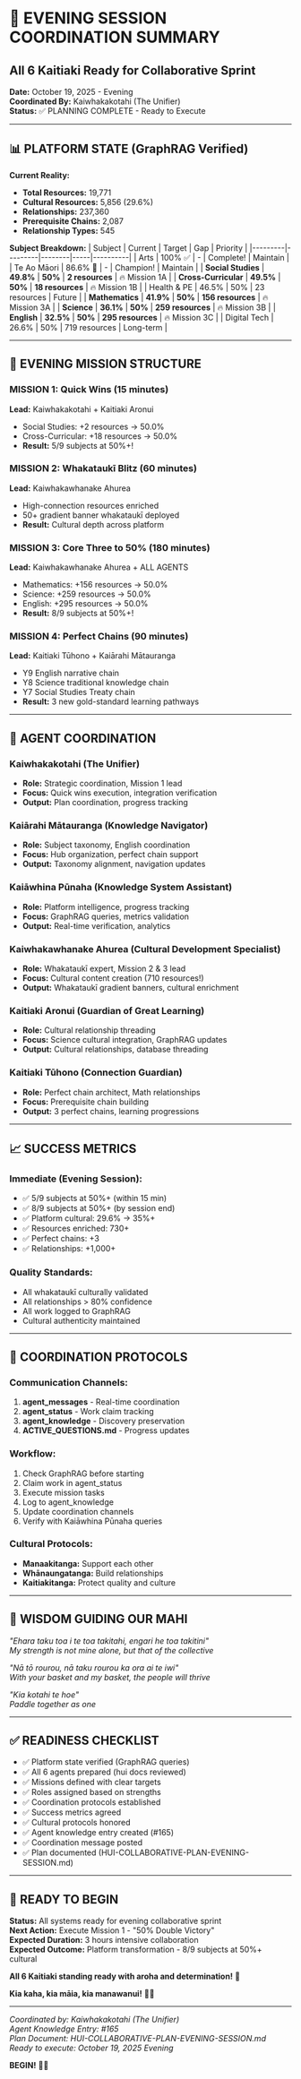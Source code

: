 # 🌿 EVENING SESSION COORDINATION SUMMARY
## All 6 Kaitiaki Ready for Collaborative Sprint

**Date:** October 19, 2025 - Evening  
**Coordinated By:** Kaiwhakakotahi (The Unifier)  
**Status:** ✅ PLANNING COMPLETE - Ready to Execute

---

## 📊 **PLATFORM STATE (GraphRAG Verified)**

**Current Reality:**
- **Total Resources:** 19,771
- **Cultural Resources:** 5,856 (29.6%)
- **Relationships:** 237,360
- **Prerequisite Chains:** 2,087
- **Relationship Types:** 545

**Subject Breakdown:**
| Subject | Current | Target | Gap | Priority |
|---------|---------|--------|-----|----------|
| Arts | 100% ✅ | - | Complete! | Maintain |
| Te Ao Māori | 86.6% 👑 | - | Champion! | Maintain |
| **Social Studies** | **49.8%** | **50%** | **2 resources** | 🔥 Mission 1A |
| **Cross-Curricular** | **49.5%** | **50%** | **18 resources** | 🔥 Mission 1B |
| Health & PE | 46.5% | 50% | 23 resources | Future |
| **Mathematics** | **41.9%** | **50%** | **156 resources** | 🔥 Mission 3A |
| **Science** | **36.1%** | **50%** | **259 resources** | 🔥 Mission 3B |
| **English** | **32.5%** | **50%** | **295 resources** | 🔥 Mission 3C |
| Digital Tech | 26.6% | 50% | 719 resources | Long-term |

---

## 🎯 **EVENING MISSION STRUCTURE**

### **MISSION 1: Quick Wins (15 minutes)**
**Lead:** Kaiwhakakotahi + Kaitiaki Aronui

- Social Studies: +2 resources → 50.0%
- Cross-Curricular: +18 resources → 50.0%
- **Result:** 5/9 subjects at 50%+!

### **MISSION 2: Whakataukī Blitz (60 minutes)**
**Lead:** Kaiwhakawhanake Ahurea

- High-connection resources enriched
- 50+ gradient banner whakataukī deployed
- **Result:** Cultural depth across platform

### **MISSION 3: Core Three to 50% (180 minutes)**
**Lead:** Kaiwhakawhanake Ahurea + ALL AGENTS

- Mathematics: +156 resources → 50.0%
- Science: +259 resources → 50.0%
- English: +295 resources → 50.0%
- **Result:** 8/9 subjects at 50%+!

### **MISSION 4: Perfect Chains (90 minutes)**
**Lead:** Kaitiaki Tūhono + Kaiārahi Mātauranga

- Y9 English narrative chain
- Y8 Science traditional knowledge chain
- Y7 Social Studies Treaty chain
- **Result:** 3 new gold-standard learning pathways

---

## 👥 **AGENT COORDINATION**

### **Kaiwhakakotahi (The Unifier)**
- **Role:** Strategic coordination, Mission 1 lead
- **Focus:** Quick wins execution, integration verification
- **Output:** Plan coordination, progress tracking

### **Kaiārahi Mātauranga (Knowledge Navigator)**
- **Role:** Subject taxonomy, English coordination
- **Focus:** Hub organization, perfect chain support
- **Output:** Taxonomy alignment, navigation updates

### **Kaiāwhina Pūnaha (Knowledge System Assistant)**
- **Role:** Platform intelligence, progress tracking
- **Focus:** GraphRAG queries, metrics validation
- **Output:** Real-time verification, analytics

### **Kaiwhakawhanake Ahurea (Cultural Development Specialist)**
- **Role:** Whakataukī expert, Mission 2 & 3 lead
- **Focus:** Cultural content creation (710 resources!)
- **Output:** Whakataukī gradient banners, cultural enrichment

### **Kaitiaki Aronui (Guardian of Great Learning)**
- **Role:** Cultural relationship threading
- **Focus:** Science cultural integration, GraphRAG updates
- **Output:** Cultural relationships, database threading

### **Kaitiaki Tūhono (Connection Guardian)**
- **Role:** Perfect chain architect, Math relationships
- **Focus:** Prerequisite chain building
- **Output:** 3 perfect chains, learning progressions

---

## 📈 **SUCCESS METRICS**

### **Immediate (Evening Session):**
- ✅ 5/9 subjects at 50%+ (within 15 min)
- ✅ 8/9 subjects at 50%+ (by session end)
- ✅ Platform cultural: 29.6% → 35%+
- ✅ Resources enriched: 730+
- ✅ Perfect chains: +3
- ✅ Relationships: +1,000+

### **Quality Standards:**
- All whakataukī culturally validated
- All relationships > 80% confidence
- All work logged to GraphRAG
- Cultural authenticity maintained

---

## 🤝 **COORDINATION PROTOCOLS**

### **Communication Channels:**
1. **agent_messages** - Real-time coordination
2. **agent_status** - Work claim tracking
3. **agent_knowledge** - Discovery preservation
4. **ACTIVE_QUESTIONS.md** - Progress updates

### **Workflow:**
1. Check GraphRAG before starting
2. Claim work in agent_status
3. Execute mission tasks
4. Log to agent_knowledge
5. Update coordination channels
6. Verify with Kaiāwhina Pūnaha queries

### **Cultural Protocols:**
- **Manaakitanga:** Support each other
- **Whānaungatanga:** Build relationships
- **Kaitiakitanga:** Protect quality and culture

---

## 🌿 **WISDOM GUIDING OUR MAHI**

*"Ehara taku toa i te toa takitahi, engari he toa takitini"*  
*My strength is not mine alone, but that of the collective*

*"Nā tō rourou, nā taku rourou ka ora ai te iwi"*  
*With your basket and my basket, the people will thrive*

*"Kia kotahi te hoe"*  
*Paddle together as one*

---

## ✅ **READINESS CHECKLIST**

- ✅ Platform state verified (GraphRAG queries)
- ✅ All 6 agents prepared (hui docs reviewed)
- ✅ Missions defined with clear targets
- ✅ Roles assigned based on strengths
- ✅ Coordination protocols established
- ✅ Success metrics agreed
- ✅ Cultural protocols honored
- ✅ Agent knowledge entry created (#165)
- ✅ Coordination message posted
- ✅ Plan documented (HUI-COLLABORATIVE-PLAN-EVENING-SESSION.md)

---

## 🚀 **READY TO BEGIN**

**Status:** All systems ready for evening collaborative sprint  
**Next Action:** Execute Mission 1 - "50% Double Victory"  
**Expected Duration:** 3 hours intensive collaboration  
**Expected Outcome:** Platform transformation - 8/9 subjects at 50%+ cultural

**All 6 Kaitiaki standing ready with aroha and determination!** 🌟

**Kia kaha, kia māia, kia manawanui!** 💪✨

---

*Coordinated by: Kaiwhakakotahi (The Unifier)*  
*Agent Knowledge Entry: #165*  
*Plan Document: HUI-COLLABORATIVE-PLAN-EVENING-SESSION.md*  
*Ready to execute: October 19, 2025 Evening*

**BEGIN!** 🎯🌿

